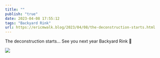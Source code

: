 ```yaml
---
title: ""
publish: "true"
date: 2023-04-08 17:55:12
tags: "Backyard Rink"
url: https://ericmwalk.blog/2023/04/08/the-deconstruction-starts.html
---
```


The deconstruction starts… See you next year Backyard Rink 👋

![](https://ericmwalk.blog/uploads/2023/51fe2bc22f.jpg)